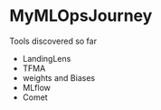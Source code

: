# MyMLOpsJourney
Tools discovered so far
- LandingLens
- TFMA
- weights and Biases
- MLflow
- Comet
